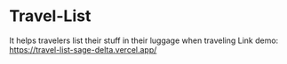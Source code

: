 # Travel-List
It helps travelers list their stuff in their luggage when traveling
Link demo: https://travel-list-sage-delta.vercel.app/
